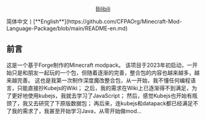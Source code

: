 <div align="center">
  
[Bilibili](https://space.bilibili.com/256237451)

</div>
简体中文丨[**English**](https://github.com/CFPAOrg/Minecraft-Mod-Language-Package/blob/main/README-en.md)

## 前言
这是一个基于Forge制作的Minecraft modpack。
该项目于2023年初启动，一开始只是和朋友一起玩的一个包，但随着逐渐的完善，整合包的内容也越来越多，越来越完善。
这也是我第一次制作深度魔改整合包，从一开始，我不懂任何编程语言，只能直接抄Kubejs的Wiki；
之后，我的需求在Wiki上已逐渐得不到满足，为了更好地使用kubejs，我就去学习了JavaScript；
然后，感觉Kubejs也开始有瓶颈了，我又去研究了下原版数据包；
再后来，连kubejs和datapack都已经满足不了我的需求了，我甚至开始学习Java，从零开始做mod...
